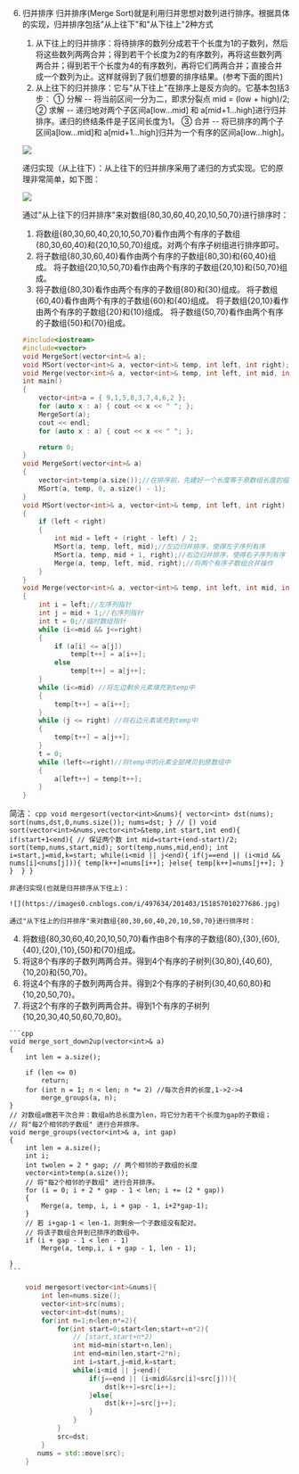 6. 归并排序
	归并排序(Merge Sort)就是利用归并思想对数列进行排序。根据具体的实现，归并排序包括"从上往下"和"从下往上"2种方式
	1. 从下往上的归并排序：将待排序的数列分成若干个长度为1的子数列，然后将这些数列两两合并；得到若干个长度为2的有序数列，再将这些数列两两合并；得到若干个长度为4的有序数列，再将它们两两合并；直接合并成一个数列为止。这样就得到了我们想要的排序结果。(参考下面的图片)
	2. 从上往下的归并排序：它与"从下往上"在排序上是反方向的。它基本包括3步：
	① 分解 -- 将当前区间一分为二，即求分裂点 mid = (low + high)/2;
	② 求解 -- 递归地对两个子区间a[low...mid] 和 a[mid+1...high]进行归并排序。递归的终结条件是子区间长度为1。
	③ 合并 -- 将已排序的两个子区间a[low...mid]和 a[mid+1...high]归并为一个有序的区间a[low...high]。

	![](https://images0.cnblogs.com/i/497634/201403/151853346211212.jpg)
	
	递归实现（从上往下）：从上往下的归并排序采用了递归的方式实现。它的原理非常简单，如下图：

	![](https://images0.cnblogs.com/i/497634/201403/151855240908900.jpg)

	通过"从上往下的归并排序"来对数组{80,30,60,40,20,10,50,70}进行排序时：
   1. 将数组{80,30,60,40,20,10,50,70}看作由两个有序的子数组{80,30,60,40}和{20,10,50,70}组成。对两个有序子树组进行排序即可。
   2. 将子数组{80,30,60,40}看作由两个有序的子数组{80,30}和{60,40}组成。
       将子数组{20,10,50,70}看作由两个有序的子数组{20,10}和{50,70}组成。
   3. 将子数组{80,30}看作由两个有序的子数组{80}和{30}组成。
       将子数组{60,40}看作由两个有序的子数组{60}和{40}组成。
       将子数组{20,10}看作由两个有序的子数组{20}和{10}组成。
       将子数组{50,70}看作由两个有序的子数组{50}和{70}组成。

	```cpp
	#include<iostream>
	#include<vector>
	void MergeSort(vector<int>& a);
	void MSort(vector<int>& a, vector<int>& temp, int left, int right);
	void Merge(vector<int>& a, vector<int>& temp, int left, int mid, int right);
	int main()
	{
		vector<int>a = { 9,1,5,8,3,7,4,6,2 };
		for (auto x : a) { cout << x << " "; };
		MergeSort(a);
		cout << endl;
		for (auto x : a) { cout << x << " "; };

		return 0;
	}
	void MergeSort(vector<int>& a)
	{
		vector<int>temp(a.size());//在排序前，先建好一个长度等于原数组长度的临时数组，避免递归中频繁开辟空间
		MSort(a, temp, 0, a.size() - 1);
	}
	void MSort(vector<int>& a, vector<int>& temp, int left, int right)
	{
		if (left < right)
		{
			int mid = left + (right - left) / 2;
			MSort(a, temp, left, mid);//左边归并排序，使得左子序列有序
			MSort(a, temp, mid + 1, right);//右边归并排序，使得右子序列有序
			Merge(a, temp, left, mid, right);//将两个有序子数组合并操作
		}
	}
	void Merge(vector<int>& a, vector<int>& temp, int left, int mid, int right)
	{
		int i = left;//左序列指针
		int j = mid + 1;//右序列指针
		int t = 0;//临时数组指针
		while (i<=mid && j<=right)
		{
			if (a[i] <= a[j])
				temp[t++] = a[i++];
			else
				temp[t++] = a[j++];
		}
		while (i<=mid) //将左边剩余元素填充到temp中
		{
			temp[t++] = a[i++];
		}
		while (j <= right) //将右边元素填充到temp中
		{
			temp[t++] = a[j++];
		}
		t = 0;
		while (left<=right)//将temp中的元素全部拷贝到原数组中
		{
			a[left++] = temp[t++];
		}
	}
	```

简洁：
	```cpp
    void mergesort(vector<int>&nums){
        vector<int> dst(nums);
        sort(nums,dst,0,nums.size());
        nums=dst;
    }
    // [)
    void sort(vector<int>&nums,vector<int>&temp,int start,int end){
        if(start+1<end){ // 保证两个数
            int mid=start+(end-start)/2;
            sort(temp,nums,start,mid);
            sort(temp,nums,mid,end);
            int i=start,j=mid,k=start;
            while(i<mid || j<end){
                if(j==end || (i<mid && nums[i]<nums[j])){
                    temp[k++]=nums[i++];
                }else{
                    temp[k++]=nums[j++];
                }
            } 
        }
    }
	```

	非递归实现(也就是归并排序从下往上)：

	![](https://images0.cnblogs.com/i/497634/201403/151857010277686.jpg)

	通过"从下往上的归并排序"来对数组{80,30,60,40,20,10,50,70}进行排序时：
   4. 将数组{80,30,60,40,20,10,50,70}看作由8个有序的子数组{80},{30},{60},{40},{20},{10},{50}和{70}组成。
   5. 将这8个有序的子数列两两合并。得到4个有序的子树列{30,80},{40,60},{10,20}和{50,70}。
   6. 将这4个有序的子数列两两合并。得到2个有序的子树列{30,40,60,80}和{10,20,50,70}。
   7. 将这2个有序的子数列两两合并。得到1个有序的子树列{10,20,30,40,50,60,70,80}。

	```cpp
	void merge_sort_down2up(vector<int>& a)
	{
		int len = a.size();

		if (len <= 0)
			return;
		for (int n = 1; n < len; n *= 2) //每次合并的长度,1->2->4
			merge_groups(a, n);
	}
	// 对数组a做若干次合并：数组a的总长度为len，将它分为若干个长度为gap的子数组；
    // 将"每2个相邻的子数组" 进行合并排序。
	void merge_groups(vector<int>& a, int gap)
	{
		int len = a.size();
		int i;
		int twolen = 2 * gap; // 两个相邻的子数组的长度
		vector<int>temp(a.size());
		// 将"每2个相邻的子数组" 进行合并排序。
		for (i = 0; i + 2 * gap - 1 < len; i += (2 * gap))
		{
			Merge(a, temp, i, i + gap - 1, i+2*gap-1);
		}
		// 若 i+gap-1 < len-1，则剩余一个子数组没有配对。
    	// 将该子数组合并到已排序的数组中。
		if (i + gap - 1 < len - 1)
			Merge(a, temp,i, i + gap - 1, len - 1);

	}
	```
```cpp
    void mergesort(vector<int>&nums){
        int len=nums.size();
        vector<int>src(nums);
        vector<int>dst(nums);
        for(int n=1;n<len;n*=2){
            for(int start=0;start<len;start+=n*2){
                // [start,start+n*2)
                int mid=min(start+n,len);
                int end=min(len,start+2*n);
                int i=start,j=mid,k=start;
                while(i<mid || j<end){
                    if(j==end || (i<mid&&src[i]<src[j])){
                        dst[k++]=src[i++];
                    }else{
                        dst[k++]=src[j++];
                    }
                }
            }
            src=dst;
        }
       nums = std::move(src);
    }
```
